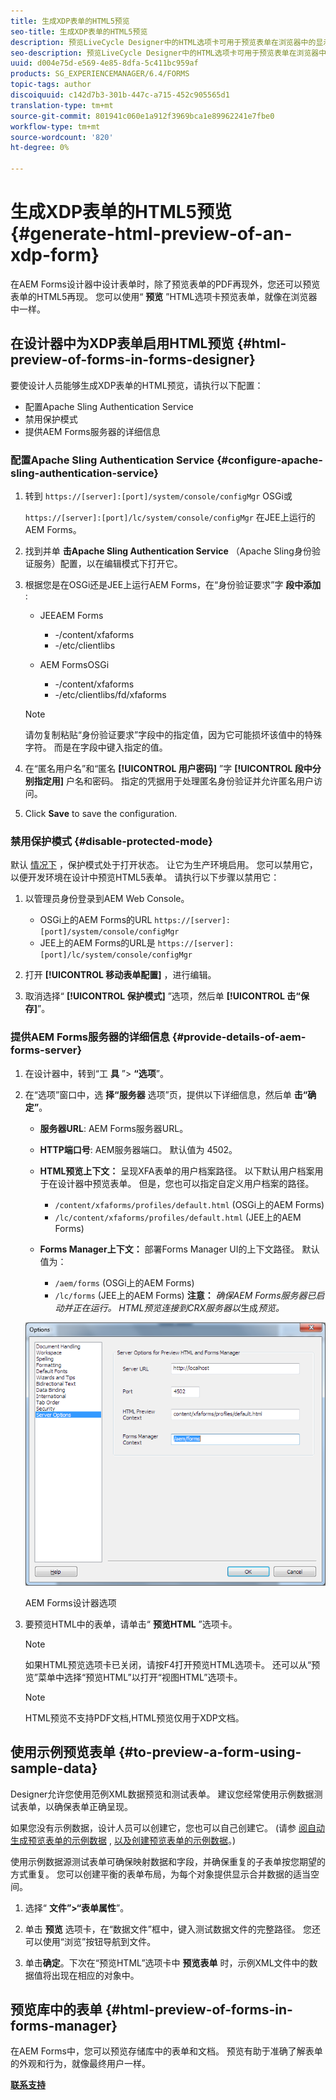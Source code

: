 ```yaml
---
title: 生成XDP表单的HTML5预览
seo-title: 生成XDP表单的HTML5预览
description: 预览LiveCycle Designer中的HTML选项卡可用于预览表单在浏览器中的显示效果。
seo-description: 预览LiveCycle Designer中的HTML选项卡可用于预览表单在浏览器中的显示效果。
uuid: d004e75d-e569-4e85-8dfa-5c411bc959af
products: SG_EXPERIENCEMANAGER/6.4/FORMS
topic-tags: author
discoiquuid: c142d7b3-301b-447c-a715-452c905565d1
translation-type: tm+mt
source-git-commit: 801941c060e1a912f3969bca1e89962241e7fbe0
workflow-type: tm+mt
source-wordcount: '820'
ht-degree: 0%

---
```



# 生成XDP表单的HTML5预览 {#generate-html-preview-of-an-xdp-form}

在AEM Forms设计器中设计表单时，除了预览表单的PDF再现外，您还可以预览表单的HTML5再现。 您可以使用“ **预览** ”HTML选项卡预览表单，就像在浏览器中一样。

## 在设计器中为XDP表单启用HTML预览 {#html-preview-of-forms-in-forms-designer}

要使设计人员能够生成XDP表单的HTML预览，请执行以下配置：

* 配置Apache Sling Authentication Service
* 禁用保护模式
* 提供AEM Forms服务器的详细信息

### 配置Apache Sling Authentication Service {#configure-apache-sling-authentication-service}

1. 转到 `https://[server]:[port]/system/console/configMgr` OSGi或

   `https://[server]:[port]/lc/system/console/configMgr` 在JEE上运行的AEM Forms。

1. 找到并单 **击Apache Sling Authentication Service** （Apache Sling身份验证服务）配置，以在编辑模式下打开它。

1. 根据您是在OSGi还是JEE上运行AEM Forms，在“身份验证要求”字 **段中添加** :

   * JEEAEM Forms

      * -/content/xfaforms
      * -/etc/clientlibs
   * AEM FormsOSGi

      * -/content/xfaforms
      * -/etc/clientlibs/fd/xfaforms
   >[!NOTE]
   >
   >请勿复制粘贴“身份验证要求”字段中的指定值，因为它可能损坏该值中的特殊字符。 而是在字段中键入指定的值。

1. 在“匿名用户名”和“匿名 **[!UICONTROL 用户密码]** ”字 **[!UICONTROL 段中分别指定用]** 户名和密码。 指定的凭据用于处理匿名身份验证并允许匿名用户访问。
1. Click **Save** to save the configuration.

### 禁用保护模式 {#disable-protected-mode}

默认 [情况下](/help/forms/using/get-xdp-pdf-documents-aem.md) ，保护模式处于打开状态。 让它为生产环境启用。 您可以禁用它，以便开发环境在设计中预览HTML5表单。 请执行以下步骤以禁用它：

1. 以管理员身份登录到AEM Web Console。

   * OSGi上的AEM Forms的URL `https://[server]:[port]/system/console/configMgr`
   * JEE上的AEM Forms的URL是 `https://[server]:[port]/lc/system/console/configMgr`

1. 打开 **[!UICONTROL 移动表单配置]** ，进行编辑。
1. 取消选择“ **[!UICONTROL 保护模式]** ”选项，然后单 **[!UICONTROL 击“保存]**”。

### 提供AEM Forms服务器的详细信息 {#provide-details-of-aem-forms-server}

1. 在设计器中，转到“工 **具** ”> **“选项**”。
1. 在“选项”窗口中，选 **择“服务器** 选项”页，提供以下详细信息，然后单 **击“确定”**。

   * **服务器URL**: AEM Forms服务器URL。
   * **HTTP端口号**: AEM服务器端口。 默认值为 4502。
   * **HTML预览上下文：** 呈现XFA表单的用户档案路径。 以下默认用户档案用于在设计器中预览表单。 但是，您也可以指定自定义用户档案的路径。

      * `/content/xfaforms/profiles/default.html` (OSGi上的AEM Forms)
      * `/lc/content/xfaforms/profiles/default.html` (JEE上的AEM Forms)
   * **Forms Manager上下文：** 部署Forms Manager UI的上下文路径。 默认值为：

      * `/aem/forms` (OSGi上的AEM Forms)
      * `/lc/forms` (JEE上的AEM Forms)
   **注意：** *确保AEM Forms服务器已启动并正在运行。 HTML预览连接到CRX服务器以*&#x200B;生成&#x200B;*预览。*

   ![AEM Forms设计器选项 ](assets/server_options.png)

   AEM Forms设计器选项

1. 要预览HTML中的表单，请单击“ **预览HTML** ”选项卡。

   >[!NOTE]
   >
   >如果HTML预览选项卡已关闭，请按F4打开预览HTML选项卡。 还可以从“预览”菜单中选择“预览HTML”以打开“视图HTML”选项卡。

   >[!NOTE]
   >
   >HTML预览不支持PDF文档,HTML预览仅用于XDP文档。

## 使用示例预览表单 {#to-preview-a-form-using-sample-data}

Designer允许您使用范例XML数据预览和测试表单。 建议您经常使用示例数据测试表单，以确保表单正确呈现。

如果您没有示例数据，设计人员可以创建它，您也可以自己创建它。 (请参 [阅自动生成预览表单的示例数据](https://help.adobe.com/en_US/AEMForms/6.1/DesignerHelp/WS107c29ade9134a2c136ae6f212a1f379c94-8000.2.html#WS92d06802c76abadb-728f46ac129b395660c-7efe.2) , [以及创建预览表单的示例数据](https://help.adobe.com/en_US/AEMForms/6.1/DesignerHelp/WS107c29ade9134a2c136ae6f212a1f379c94-8000.2.html#WS92d06802c76abadb-728f46ac129b395660c-7eff.2)。)

使用示例数据源测试表单可确保映射数据和字段，并确保重复的子表单按您期望的方式重复。 您可以创建平衡的表单布局，为每个对象提供显示合并数据的适当空间。

1. 选择“ **文件”>“表单属性**”。

1. 单击 **预览** 选项卡，在“数据文件”框中，键入测试数据文件的完整路径。 您还可以使用“浏览”按钮导航到文件。

1. 单击&#x200B;**确定**。下次在“预览HTML”选项卡中 **预览表单** 时，示例XML文件中的数据值将出现在相应的对象中。

## 预览库中的表单 {#html-preview-of-forms-in-forms-manager}

在AEM Forms中，您可以预览存储库中的表单和文档。 预览有助于准确了解表单的外观和行为，就像最终用户一样。

[**联系支持&#x200B;**](https://www.adobe.com/account/sign-in.supportportal.html)
